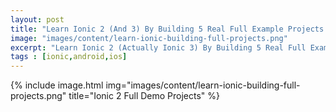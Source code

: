 ```yaml
---
layout: post
title: "Learn Ionic 2 (And 3) By Building 5 Real Full Example Projects "
image: "images/content/learn-ionic-building-full-projects.png"
excerpt: "Learn Ionic 2 (Actually Ionic 3) By Building 5 Real Full Example Projects" 
tags : [ionic,android,ios]
---
```


{% include image.html 
    img="images/content/learn-ionic-building-full-projects.png" 
    title="Ionic 2 Full Demo Projects" 
%}




